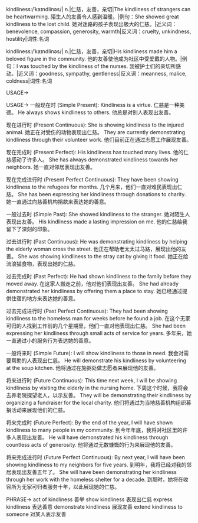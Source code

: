 kindliness:/ˈkaɪndlinəs/| n.|仁慈，友善，亲切|The kindliness of strangers can be heartwarming. 陌生人的友善令人感到温暖。|例句：She showed great kindliness to the lost child. 她对迷路的孩子表现出极大的仁慈。|近义词：benevolence, compassion, generosity, warmth|反义词：cruelty, unkindness, hostility|词性:名词

kindliness:/ˈkaɪndlinəs/| n.|仁慈，友善，亲切|His kindliness made him a beloved figure in the community. 他的友善使他成为社区中受爱戴的人物。|例句：I was touched by the kindliness of the nurses. 我被护士们的亲切所感动。|近义词：goodness, sympathy, gentleness|反义词：meanness, malice, coldness|词性:名词


USAGE->

USAGE->
一般现在时 (Simple Present):
Kindliness is a virtue. 仁慈是一种美德。
He always shows kindliness to others. 他总是对别人表现出友善。

现在进行时 (Present Continuous):
She is showing kindliness to the injured animal. 她正在对受伤的动物表现出仁慈。
They are currently demonstrating kindliness through their volunteer work. 他们目前正在通过志愿工作展现友善。

现在完成时 (Present Perfect):
His kindliness has touched many lives. 他的仁慈感动了许多人。
She has always demonstrated kindliness towards her neighbors. 她一直对邻居表现出友善。

现在完成进行时 (Present Perfect Continuous):
They have been showing kindliness to the refugees for months. 几个月来，他们一直对难民表现出仁慈。
She has been expressing her kindliness through donations to charity. 她一直通过向慈善机构捐款来表达她的善意。

一般过去时 (Simple Past):
She showed kindliness to the stranger. 她对陌生人表现出友善。
His kindliness made a lasting impression on me. 他的仁慈给我留下了深刻的印象。

过去进行时 (Past Continuous):
He was demonstrating kindliness by helping the elderly woman cross the street. 他正在帮助老太太过马路，展现出他的友善。
She was showing kindliness to the stray cat by giving it food. 她正在给流浪猫食物，表现出她的仁慈。

过去完成时 (Past Perfect):
He had shown kindliness to the family before they moved away. 在这家人搬走之前，他对他们表现出友善。
She had already demonstrated her kindliness by offering them a place to stay. 她已经通过提供住宿的地方来表达她的善意。


过去完成进行时 (Past Perfect Continuous):
They had been showing kindliness to the homeless man for weeks before he found a job. 在这个无家可归的人找到工作前的几个星期里，他们一直对他表现出仁慈。
She had been expressing her kindliness through small acts of service for years. 多年来，她一直通过小的服务行为表达她的善意。

一般将来时 (Simple Future):
I will show kindliness to those in need. 我会对需要帮助的人表现出仁慈。
He will demonstrate his kindliness by volunteering at the soup kitchen. 他将通过在施粥处做志愿者来展现他的友善。

将来进行时 (Future Continuous):
This time next week, I will be showing kindliness by visiting the elderly in the nursing home. 下周这个时候，我将会去养老院探望老人，以示友善。
They will be demonstrating their kindliness by organizing a fundraiser for the local charity. 他们将通过为当地慈善机构组织募捐活动来展现他们的仁慈。

将来完成时 (Future Perfect):
By the end of the year, I will have shown kindliness to many people in my community. 到今年年底，我将对社区里的许多人表现出友善。
He will have demonstrated his kindliness through countless acts of generosity. 他将通过无数慷慨的行为来展现他的友善。

将来完成进行时 (Future Perfect Continuous):
By next year, I will have been showing kindliness to my neighbors for five years. 到明年，我将已经对我的邻居表现出友善五年了。
She will have been demonstrating her kindliness through her work with the homeless shelter for a decade. 到那时，她将在收容所为无家可归者服务十年，以此展现她的仁慈。


PHRASE->
act of kindliness  善举
show kindliness  表现出仁慈
express kindliness  表达善意
demonstrate kindliness  展现友善
extend kindliness to someone  对某人表示友善
